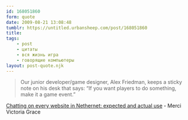 ```yaml
---
id: 168051860
form: quote
date: 2009-08-21 13:08:48
tumblr: https://untitled.urbansheep.com/post/168051860
title: 
tags:
    - post
    - цитаты
    - вся жизнь игра
    - говорящие компьютеры
layout: post-quote.njk
---
```


<blockquote>
Our junior developer/game designer, Alex Friedman, keeps a sticky note on his desk that says: “If you want players to do something, make it a game event.”
</blockquote>

<a href="http://www.artserf.net/2009/03/09/chatting-on-every-website-expected-and-actual-use/">Chatting on every website in Nethernet: expected and actual use</a> - Merci Victoria Grace

